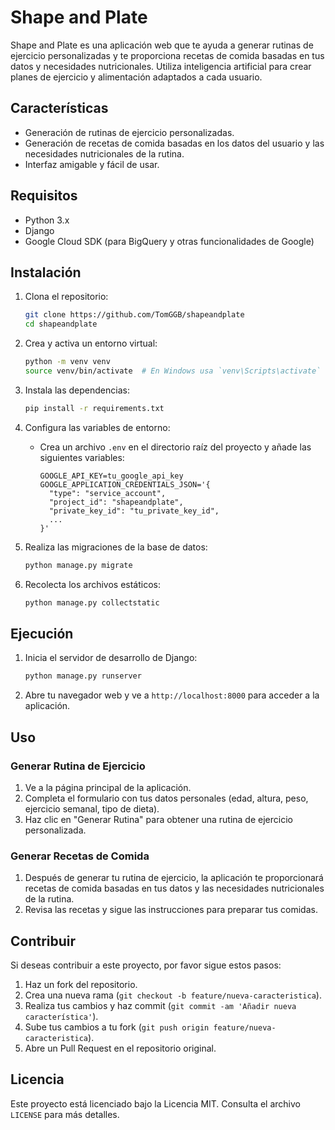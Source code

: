 # Shape and Plate

Shape and Plate es una aplicación web que te ayuda a generar rutinas de ejercicio personalizadas y te proporciona recetas de comida basadas en tus datos y necesidades nutricionales. Utiliza inteligencia artificial para crear planes de ejercicio y alimentación adaptados a cada usuario.

## Características

- Generación de rutinas de ejercicio personalizadas.
- Generación de recetas de comida basadas en los datos del usuario y las necesidades nutricionales de la rutina.
- Interfaz amigable y fácil de usar.

## Requisitos

- Python 3.x
- Django
- Google Cloud SDK (para BigQuery y otras funcionalidades de Google)

## Instalación

1. Clona el repositorio:
    ```sh
    git clone https://github.com/TomGGB/shapeandplate
    cd shapeandplate
    ```

2. Crea y activa un entorno virtual:
    ```sh
    python -m venv venv
    source venv/bin/activate  # En Windows usa `venv\Scripts\activate`
    ```

3. Instala las dependencias:
    ```sh
    pip install -r requirements.txt
    ```

4. Configura las variables de entorno:
    - Crea un archivo `.env` en el directorio raíz del proyecto y añade las siguientes variables:
        ```
        GOOGLE_API_KEY=tu_google_api_key
        GOOGLE_APPLICATION_CREDENTIALS_JSON='{
          "type": "service_account",
          "project_id": "shapeandplate",
          "private_key_id": "tu_private_key_id",
          ...
        }'
        ```

5. Realiza las migraciones de la base de datos:
    ```sh
    python manage.py migrate
    ```

6. Recolecta los archivos estáticos:
    ```sh
    python manage.py collectstatic
    ```

## Ejecución

1. Inicia el servidor de desarrollo de Django:
    ```sh
    python manage.py runserver
    ```

2. Abre tu navegador web y ve a `http://localhost:8000` para acceder a la aplicación.

## Uso

### Generar Rutina de Ejercicio

1. Ve a la página principal de la aplicación.
2. Completa el formulario con tus datos personales (edad, altura, peso, ejercicio semanal, tipo de dieta).
3. Haz clic en "Generar Rutina" para obtener una rutina de ejercicio personalizada.

### Generar Recetas de Comida

1. Después de generar tu rutina de ejercicio, la aplicación te proporcionará recetas de comida basadas en tus datos y las necesidades nutricionales de la rutina.
2. Revisa las recetas y sigue las instrucciones para preparar tus comidas.

## Contribuir

Si deseas contribuir a este proyecto, por favor sigue estos pasos:

1. Haz un fork del repositorio.
2. Crea una nueva rama (`git checkout -b feature/nueva-caracteristica`).
3. Realiza tus cambios y haz commit (`git commit -am 'Añadir nueva característica'`).
4. Sube tus cambios a tu fork (`git push origin feature/nueva-caracteristica`).
5. Abre un Pull Request en el repositorio original.

## Licencia

Este proyecto está licenciado bajo la Licencia MIT. Consulta el archivo `LICENSE` para más detalles.
